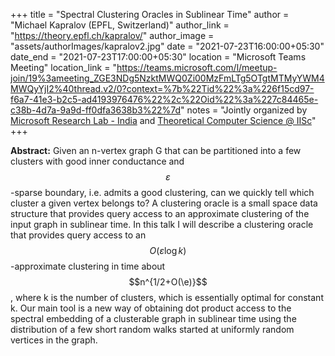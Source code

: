 +++
title = "Spectral Clustering Oracles in Sublinear Time"
author = "Michael Kapralov (EPFL, Switzerland)"
author_link = "https://theory.epfl.ch/kapralov/"
author_image = "assets/authorImages/kapralov2.jpg"
date = "2021-07-23T16:00:00+05:30"
date_end = "2021-07-23T17:00:00+05:30"
location = "Microsoft Teams Meeting"
location_link = "https://teams.microsoft.com/l/meetup-join/19%3ameeting_ZGE3NDg5NzktMWQ0Zi00MzFmLTg5OTgtMTMyYWM4MWQyYjI2%40thread.v2/0?context=%7b%22Tid%22%3a%226f15cd97-f6a7-41e3-b2c5-ad4193976476%22%2c%22Oid%22%3a%227c84465e-c38b-4d7a-9a9d-ff0dfa3638b3%22%7d"
notes = "Jointly organized by <a href = "https://www.microsoft.com/en-us/research/lab/microsoft-research-india/" target= "_blank">Microsoft Research Lab - India</a> and <a href='https://www.csa.iisc.ac.in/theoretical-computer-science/' target= "_blank">Theoretical Computer Science @ IISc</a>"
+++

<b>Abstract:</b> Given an n-vertex graph G that can be partitioned into a few clusters with good inner conductance and
$$\varepsilon$$-sparse boundary, i.e. admits a good clustering, can we quickly tell which cluster a given vertex belongs
to?  A clustering oracle is a small space data structure that provides query access to an approximate clustering of the
input graph in sublinear time. In this talk I will describe a clustering oracle that provides query access to an
$$O(\varepsilon \log k)$$-approximate clustering in time about $$n^{1/2+O(\e)}$$, where k is the number of clusters,
which is essentially optimal for constant k. Our main tool is a new way of obtaining dot product access to the spectral
embedding of a clusterable graph in sublinear time using the distribution of a few short random walks  started at
uniformly random vertices in the graph.